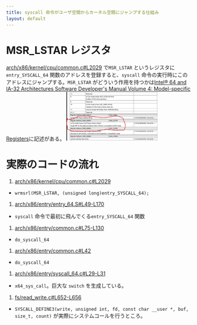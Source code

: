 ```yaml
---
title: syscall 命令がユーザ空間からカーネル空間にジャンプする仕組み
layout: default
---
```


# MSR_LSTAR レジスタ
[arch/x86/kernel/cpu/common.c#L2029](https://github.com/akawashiro/linux/blob/0c3836482481200ead7b416ca80c68a29cfdaabd/arch/x86/kernel/cpu/common.c#L2029) で`MSR_LSTAR` というレジスタに `entry_SYSCALL_64` 関数のアドレスを登録すると、`syscall` 命令の実行時にこのアドレスにジャンプする。`MSR_LSTAR` がどういう作用を持つかは[Intel® 64 and IA-32 Architectures Software Developer's  Manual Volume 4: Model-specific Registers](https://cdrdv2.intel.com/v1/dl/getContent/671098)に記述がある。
<img src="./IA32_LSTAR.png" width="50%">

# 実際のコードの流れ
1. [arch/x86/kernel/cpu/common.c#L2029](https://github.com/akawashiro/linux/blob/0c3836482481200ead7b416ca80c68a29cfdaabd/arch/x86/kernel/cpu/common.c#L2029)
  - `wrmsrl(MSR_LSTAR, (unsigned long)entry_SYSCALL_64);`
1. [arch/x86/entry/entry_64.S#L49-L170](https://github.com/akawashiro/linux/blob/0c3836482481200ead7b416ca80c68a29cfdaabd/arch/x86/entry/entry_64.S#L49-L170)
  - `syscall` 命令で最初に飛んでくる`entry_SYSCALL_64` 関数
1. [arch/x86/entry/common.c#L75-L130](https://github.com/akawashiro/linux/blob/0c3836482481200ead7b416ca80c68a29cfdaabd/arch/x86/entry/common.c#L75-L130)
  - `do_syscall_64`
1. [arch/x86/entry/common.c#L42](https://github.com/akawashiro/linux/blob/0c3836482481200ead7b416ca80c68a29cfdaabd/arch/x86/entry/common.c#L42)
  - `do_syscall_64`
1. [arch/x86/entry/syscall_64.c#L29-L31](https://github.com/akawashiro/linux/blob/0c3836482481200ead7b416ca80c68a29cfdaabd/arch/x86/entry/syscall_64.c#L29-L31)
  - `x64_sys_call`。巨大な `switch` を生成している。
1. [fs/read_write.c#L652-L656](https://github.com/akawashiro/linux/blob/0c3836482481200ead7b416ca80c68a29cfdaabd/fs/read_write.c#L652-L656)
  - `SYSCALL_DEFINE3(write, unsigned int, fd, const char __user *, buf, size_t, count)` が実際にシステムコールを行うところ。
